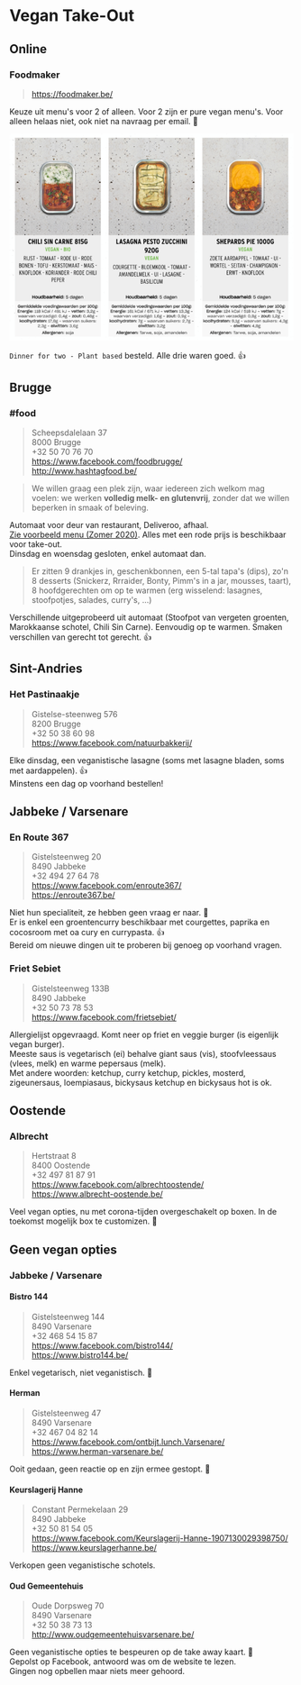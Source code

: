 # Vegan Take-Out

## Online

### Foodmaker

> https://foodmaker.be/

Keuze uit menu's voor 2 of alleen. Voor 2 zijn er pure vegan menu's. Voor alleen helaas niet, ook niet na navraag per email. 🙁

![Foodmaker Dinner for Two - Plant Based](https://github.com/CumpsD/second-brain/raw/main/assets/foodmaker.png "Foodmaker Dinner for Two - Plant Based")

`Dinner for two - Plant based` besteld. Alle drie waren goed. 👍

## Brugge

### #food

> Scheepsdalelaan 37 \
> 8000 Brugge \
> +32 50 70 76 70 \
> https://www.facebook.com/foodbrugge/ \
> http://www.hashtagfood.be/

> We willen graag een plek zijn, waar iedereen zich welkom mag voelen: we werken **volledig melk- en glutenvrij**, zonder dat we willen beperken in smaak of beleving.

Automaat voor deur van restaurant, Deliveroo, afhaal. \
[Zie voorbeeld menu (Zomer 2020)](https://github.com/CumpsD/second-brain/blob/main/assets/hashtagfood-Summer-20-met-take-away.pdf). Alles met een rode prijs is beschikbaar voor take-out. \
Dinsdag en woensdag gesloten, enkel automaat dan.

> Er zitten 9 drankjes in, geschenkbonnen, een 5-tal tapa's (dips), zo'n 8 desserts (Snickerz, Rrraider, Bonty, Pimm's in a jar, mousses, taart), 8 hoofdgerechten om op te warmen (erg wisselend: lasagnes, stoofpotjes, salades, curry's, ...)

Verschillende uitgeprobeerd uit automaat (Stoofpot van vergeten groenten, Marokkaanse schotel, Chili Sin Carne). Eenvoudig op te warmen. Smaken verschillen van gerecht tot gerecht. 👍

## Sint-Andries

### Het Pastinaakje

> Gistelse-steenweg 576 \
> 8200 Brugge \
> +32 50 38 60 98 \
> https://www.facebook.com/natuurbakkerij/

Elke dinsdag, een veganistische lasagne (soms met lasagne bladen, soms met aardappelen). 👍 \
Minstens een dag op voorhand bestellen!

## Jabbeke / Varsenare

### En Route 367

> Gistelsteenweg 20 \
> 8490 Jabbeke \
> +32 494 27 64 78 \
> https://www.facebook.com/enroute367/ \
> https://enroute367.be/

Niet hun specialiteit, ze hebben geen vraag er naar. 🙁 \
Er is enkel een groentencurry beschikbaar met courgettes, paprika en cocosroom met oa cury en currypasta. 👍 \
Bereid om nieuwe dingen uit te proberen bij genoeg op voorhand vragen.

### Friet Sebiet

> Gistelsteenweg 133B \
> 8490 Jabbeke \
> +32 50 73 78 53 \
> https://www.facebook.com/frietsebiet/

Allergielijst opgevraagd. Komt neer op friet en veggie burger (is eigenlijk vegan burger). \
Meeste saus is vegetarisch (ei) behalve giant saus (vis), stoofvleessaus (vlees, melk) en warme pepersaus (melk). \
Met andere woorden: ketchup, curry ketchup, pickles, mosterd, zigeunersaus, loempiasaus, bickysaus ketchup en bickysaus hot is ok.

## Oostende

### Albrecht

> Hertstraat 8 \
> 8400 Oostende \
> +32 497 81 87 91 \
> https://www.facebook.com/albrechtoostende/ \
> https://www.albrecht-oostende.be/

Veel vegan opties, nu met corona-tijden overgeschakelt op boxen. In de toekomst mogelijk box te customizen. 🤞

## Geen vegan opties

### Jabbeke / Varsenare

#### Bistro 144

> Gistelsteenweg 144 \
> 8490 Varsenare \
> +32 468 54 15 87 \
> https://www.facebook.com/bistro144/ \
> https://www.bistro144.be/

Enkel vegetarisch, niet veganistisch. 🙁

#### Herman

> Gistelsteenweg 47 \
> 8490 Varsenare \
> +32 467 04 82 14 \
> https://www.facebook.com/ontbijt.lunch.Varsenare/ \
> https://www.herman-varsenare.be/

Ooit gedaan, geen reactie op en zijn ermee gestopt. 🙁

#### Keurslagerij Hanne

> Constant Permekelaan 29 \
> 8490 Jabbeke \
> +32 50 81 54 05 \
> https://www.facebook.com/Keurslagerij-Hanne-1907130029398750/ \
> https://www.keurslagerhanne.be/

Verkopen geen veganistische schotels.

#### Oud Gemeentehuis

> Oude Dorpsweg 70 \
> 8490 Varsenare \
> +32 50 38 73 13 \
> http://www.oudgemeentehuisvarsenare.be/

Geen veganistische opties te bespeuren op de take away kaart. 🙁 \
Gepolst op Facebook, antwoord was om de website te lezen. \
Gingen nog opbellen maar niets meer gehoord.
